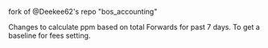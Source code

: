 fork of @Deekee62's repo "bos_accounting"

Changes to calculate ppm based on total Forwards for past 7 days. To get a baseline for fees setting.

